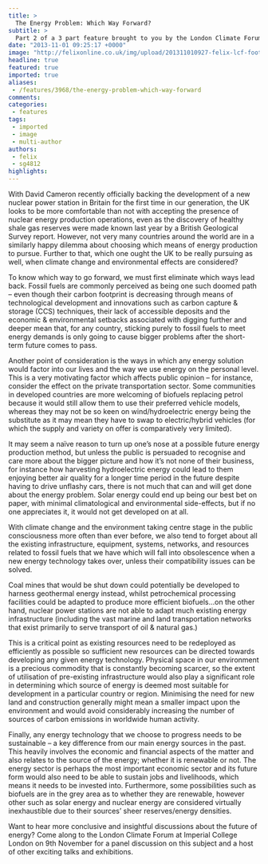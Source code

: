 ```yaml
---
title: >
  The Energy Problem: Which Way Forward?
subtitle: >
  Part 2 of a 3 part feature brought to you by the London Climate Forum 2013
date: "2013-11-01 09:25:17 +0000"
image: "http://felixonline.co.uk/img/upload/201311010927-felix-lcf-footer-2a.jpg"
headline: true
featured: true
imported: true
aliases:
 - /features/3968/the-energy-problem-which-way-forward
comments:
categories:
 - features
tags:
 - imported
 - image
 - multi-author
authors:
 - felix
 - sg4812
highlights:
---
```


With David Cameron recently officially backing the development of a new nuclear power station in Britain for the first time in our generation, the UK looks to be more comfortable than not with accepting the presence of nuclear energy production operations, even as the discovery of healthy shale gas reserves were made known last year by a British Geological Survey report. However, not very many countries around the world are in a similarly happy dilemma about choosing which means of energy production to pursue. Further to that, which one ought the UK to be really pursuing as well, when climate change and environmental effects are considered?

To know which way to go forward, we must first eliminate which ways lead back. Fossil fuels are commonly perceived as being one such doomed path – even though their carbon footprint is decreasing through means of technological development and innovations such as carbon capture & storage (CCS) techniques, their lack of accessible deposits and the economic & environmental setbacks associated with digging further and deeper mean that, for any country, sticking purely to fossil fuels to meet energy demands is only going to cause bigger problems after the short-term future comes to pass.

Another point of consideration is the ways in which any energy solution would factor into our lives and the way we use energy on the personal level. This is a very motivating factor which affects public opinion – for instance, consider the effect on the private transportation sector. Some communities in developed countries are more welcoming of biofuels replacing petrol because it would still allow them to use their preferred vehicle models, whereas they may not be so keen on wind/hydroelectric energy being the substitute as it may mean they have to swap to electric/hybrid vehicles (for which the supply and variety on offer is comparatively very limited).

It may seem a naïve reason to turn up one’s nose at a possible future energy production method, but unless the public is persuaded to recognise and care more about the bigger picture and how it’s not none of their business, for instance how harvesting hydroelectric energy could lead to them enjoying better air quality for a longer time period in the future despite having to drive unflashy cars, there is not much that can and will get done about the energy problem. Solar energy could end up being our best bet on paper, with minimal climatological and environmental side-effects, but if no one appreciates it, it would not get developed on at all.

With climate change and the environment taking centre stage in the public consciousness more often than ever before, we also tend to forget about all the existing infrastructure, equipment, systems, networks, and resources related to fossil fuels that we have which will fall into obsolescence when a new energy technology takes over, unless their compatibility issues can be solved.

Coal mines that would be shut down could potentially be developed to harness geothermal energy instead, whilst petrochemical processing facilities could be adapted to produce more efficient biofuels…on the other hand, nuclear power stations are not able to adapt much existing energy infrastructure (including the vast marine and land transportation networks that exist primarily to serve transport of oil & natural gas.)

This is a critical point as existing resources need to be redeployed as efficiently as possible so sufficient new resources can be directed towards developing any given energy technology. Physical space in our environment is a precious commodity that is constantly becoming scarcer, so the extent of utilisation of pre-existing infrastructure would also play a significant role in determining which source of energy is deemed most suitable for development in a particular country or region. Minimising the need for new land and construction generally might mean a smaller impact upon the environment and would avoid considerably increasing the number of sources of carbon emissions in worldwide human activity.

Finally, any energy technology that we choose to progress needs to be sustainable – a key difference from our main energy sources in the past. This heavily involves the economic and financial aspects of the matter and also relates to the source of the energy; whether it is renewable or not. The energy sector is perhaps the most important economic sector and its future form would also need to be able to sustain jobs and livelihoods, which means it needs to be invested into. Furthermore, some possibilities such as biofuels are in the grey area as to whether they are renewable, however other such as solar energy and nuclear energy are considered virtually inexhaustible due to their sources’ sheer reserves/energy densities.

Want to hear more conclusive and insightful discussions about the future of energy? Come along to the London Climate Forum at Imperial College London on 9th November for a panel discussion on this subject and a host of other exciting talks and exhibitions.
